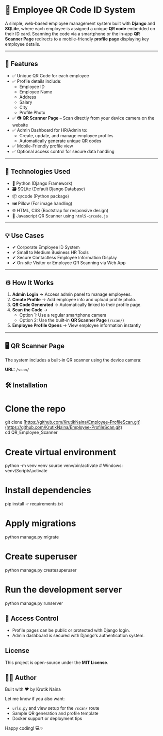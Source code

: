 # 📇 Employee QR Code ID System

A simple, web-based employee management system built with **Django** and **SQLite**, where each employee is assigned a unique **QR code** embedded on their ID card. Scanning the code via a smartphone or the in-app **QR Scanner Page** redirects to a mobile-friendly **profile page** displaying key employee details.

---

## 🚀 Features

- ✅ Unique QR Code for each employee
- ✅ Profile details include:
  - Employee ID  
  - Employee Name  
  - Address  
  - Salary  
  - City  
  - Profile Photo
- ✅ 📷 **QR Scanner Page** – Scan directly from your device camera on the website
- ✅ Admin Dashboard for HR/Admin to:
  - Create, update, and manage employee profiles
  - Automatically generate unique QR codes
- ✅ Mobile-Friendly profile view
- ✅ Optional access control for secure data handling

---

## 🔧 Technologies Used

- 🐍 Python (Django Framework)
- 🗃 SQLite (Default Django Database)
- 📦 qrcode (Python package)
- 🖼 Pillow (For image handling)
- 🌐 HTML, CSS (Bootstrap for responsive design)
- 📱 Javascript QR Scanner using `html5-qrcode.js`

---

## 💡 Use Cases

- ✔ Corporate Employee ID System  
- ✔ Small to Medium Business HR Tools  
- ✔ Secure Contactless Employee Information Display  
- ✔ On-site Visitor or Employee QR Scanning via Web App

---
## ⚙️ How It Works

1. **Admin Login** → Access admin panel to manage employees.
2. **Create Profile** → Add employee info and upload profile photo.
3. **QR Code Generated** → Automatically linked to their profile page.
4. **Scan the Code** →  
   - Option 1: Use a regular smartphone camera  
   - Option 2: Use the built-in **QR Scanner Page** (`/scan/`)
5. **Employee Profile Opens** → View employee information instantly

---

## 🖥️ QR Scanner Page

The system includes a built-in QR scanner using the device camera:

**URL:** `/scan/`

## 🛠 Installation

# Clone the repo
git clone [https://github.com/KrutikNaina/Employee-ProfileScan.git](https://github.com/KrutikNaina/Employee-ProfileScan.git) <br>
cd QR_Employee_Scanner

# Create virtual environment
python -m venv venv
source venv/bin/activate  # Windows: venv\Scripts\activate

# Install dependencies
pip install -r requirements.txt

# Apply migrations
python manage.py migrate

# Create superuser
python manage.py createsuperuser

# Run the development server
python manage.py runserver

## 🔐 Access Control
- Profile pages can be public or protected with Django login.
- Admin dashboard is secured with Django's authentication system.

## **License**  
This project is open-source under the **MIT License**. 

## 👨‍💻 Author
Built with ❤️ by Krutik Naina


Let me know if you also want:
- `urls.py` and view setup for the `/scan/` route
- Sample QR generation and profile template
- Docker support or deployment tips

Happy coding! 💻✨


